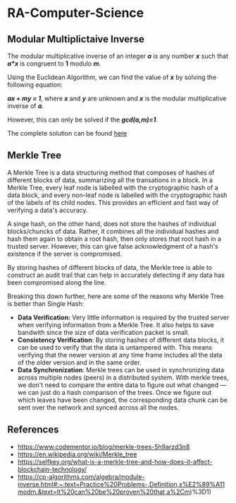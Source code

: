 # RA-Computer-Science

## Modular Multiplictaive Inverse

The modular multiplicative inverse of an integer **_a_** is any number **_x_** such that **_a\*x_** is congruent to **1** modulo **_m_**. 

Using the Euclidean Algorithm, we can find the value of **_x_** by solving the following equation:

**_ax + my = 1_**, where **_x_** and **_y_** are unknown and **_x_** is the modular multiplicative inverse of **_a_**.

However, this can only be solved if the **_gcd(a,m)=1_**. 

The complete solution can be found [here](https://github.com/Jelailah/RA-Computer-Science/blob/main/modular_multiplicative_inverse.cpp)

## Merkle Tree

A Merkle Tree is a data structuring method that composes of hashes of different blocks of data, summarizing all the transations in a block. In a Merkle Tree, every leaf node is labelled with the cryptographic hash of a data block, and every non-leaf node is labelled with the cryptographic hash of the labels of its child nodes. This provides an efficient and fast way of verifying a data's accuracy.

A singe hash, on the other hand, does not store the hashes of individual blocks/chuncks of data. Rather, it combines all the individual hashes and hash them again to obtain a root hash, then only stores that root hash in a trusted server. However, this can give false acknowledgment of a hash's existence if the server is compromised.

By storing hashes of different blocks of data, the Merkle tree is able to construct an audit trail that can help in accurately detecting if any data has been compromised along the line.

Breaking this down further, here are some of the reasons why Merkle Tree is better than Single Hash:

* **Data Verification:**  Very little information is required by the trusted server when verifying information from a Merkle Tree. It also helps to save bandwith since the size of data verification packet is small.
* **Consistency Verification**: By storing hashes of different data blocks, it can be used to verify that the data is untampered with. This means verifying that the newer version at any time frame includes all the data of the older version and in the same order.
* **Data Synchronization**: Merkle trees can be used in synchronizing data across multiple nodes (peers) in a distributed system. With merkle trees, we don't need to compare the entire data to figure out what changed — we can just do a hash comparison of the trees. Once we figure out which leaves have been changed, the corresponding data chunk can be sent over the network and synced across all the nodes.

## References
* https://www.codementor.io/blog/merkle-trees-5h9arzd3n8
* https://en.wikipedia.org/wiki/Merkle_tree
* https://selfkey.org/what-is-a-merkle-tree-and-how-does-it-affect-blockchain-technology/
* https://cp-algorithms.com/algebra/module-inverse.html#:~:text=Practice%20Problems-,Definition,x%E2%89%A11modm.&text=It%20can%20be%20proven%20that,a%2Cm)%3D1)
